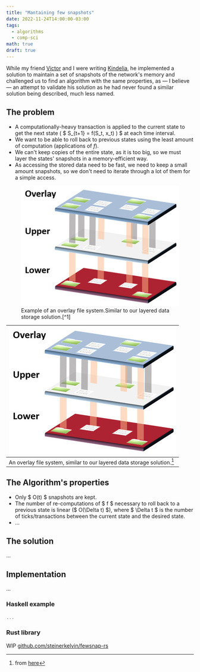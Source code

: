```yaml
---
title: "Mantaining few snapshots"
date: 2022-11-24T14:00:00-03:00
tags:
  - algorithms
  - comp-sci
math: true
draft: true
---
```


While my friend [Victor] and I were writing [Kindelia], he implemented a
solution to maintain a set of snapshots of the network's memory and challenged
us to find an algorithm with the same properties, as — I believe — an attempt to
validate his solution as he had never found a similar solution being described,
much less named.

## The problem

- A computationally-heavy transaction is applied to the current state to get the
  next state ( $ S_{t+1} = f(S_t, x_t) ) $ at each time interval.
- We want to be able to roll back to previous states using the least amount of
  computation (applications of $f$).
- We can't keep copies of the entire state, as it is too big, so we must layer
  the states' snapshots in a memory-efficient way.
- As accessing the stored data need to be fast, we need to keep a small amount
  snapshots, so we don't need to iterate through a lot of them for a simple
  access.

<figure class="image">
  <img src="images/overlay-fs.jpg" alt="Diagram of an overlay file system.">
  <figcaption>
    Example of an overlay file system.Similar to our layered data storage
    solution.[^1]
  </figcaption>
</figure>

|![Diagram of an overlay file system.](images/overlay-fs.jpg)|
| :--- |
| An overlay file system, similar to our layered data storage solution.[^1] |

## The Algorithm's properties

- Only $ O(t) $ snapshots are kept.
- The number of re-computations of $ f $ necessary to roll back to a
  previous state is linear ($ O(\Delta t) $), where $ \Delta t $ is the number
  of ticks/transactions between the current state and the desired state.
- ...

## The solution

...

## Implementation

...

### Haskell example

```hs
...
```

### Rust library

WIP [github.com/steinerkelvin/fewsnap-rs](https://github.com/steinerkelvin/fewsnap-rs)

[^1]: from [here](https://embeddedcomputing.com/technology/processing/understand-what-an-overlayfs-is-and-how-it-works)

[Victor]: https://twitter.com/VictorTaelin
[Kindelia]: https://github.com/HigherOrderCO/Kindelia
